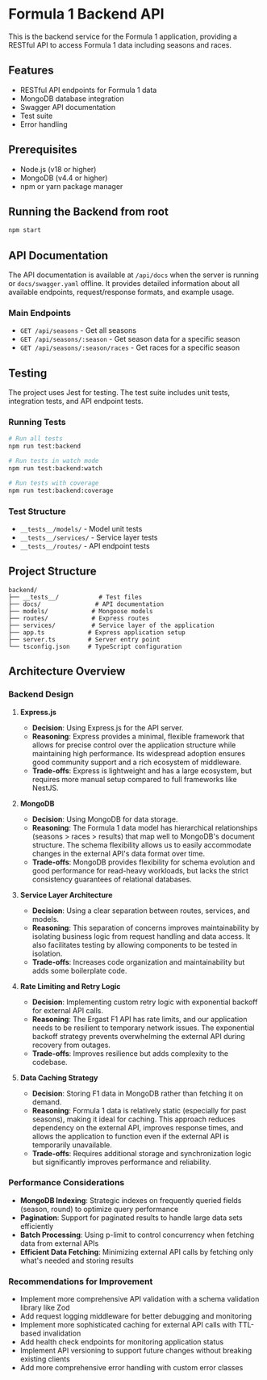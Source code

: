 # Formula 1 Backend API

This is the backend service for the Formula 1 application, providing a RESTful API to access Formula 1 data including seasons and races.

## Features

- RESTful API endpoints for Formula 1 data
- MongoDB database integration
- Swagger API documentation
- Test suite
- Error handling

## Prerequisites

- Node.js (v18 or higher)
- MongoDB (v4.4 or higher)
- npm or yarn package manager

## Running the Backend from root

```bash
npm start
```

## API Documentation

The API documentation is available at `/api/docs` when the server is running or `docs/swagger.yaml` offline. It provides detailed information about all available endpoints, request/response formats, and example usage.

### Main Endpoints

- `GET /api/seasons` - Get all seasons
- `GET /api/seasons/:season` - Get season data for a specific season
- `GET /api/seasons/:season/races` - Get races for a specific season

## Testing

The project uses Jest for testing. The test suite includes unit tests, integration tests, and API endpoint tests.

### Running Tests

```bash
# Run all tests
npm run test:backend

# Run tests in watch mode
npm run test:backend:watch

# Run tests with coverage
npm run test:backend:coverage
```

### Test Structure

- `__tests__/models/` - Model unit tests
- `__tests__/services/` - Service layer tests
- `__tests__/routes/` - API endpoint tests

## Project Structure

```
backend/
├── __tests__/           # Test files
├── docs/               # API documentation
├── models/            # Mongoose models
├── routes/            # Express routes
├── services/          # Service layer of the application
├── app.ts            # Express application setup
├── server.ts         # Server entry point
└── tsconfig.json     # TypeScript configuration
```

## Architecture Overview

### Backend Design

1. **Express.js**

   - **Decision**: Using Express.js for the API server.
   - **Reasoning**: Express provides a minimal, flexible framework that allows for precise control over the application structure while maintaining high performance. Its widespread adoption ensures good community support and a rich ecosystem of middleware.
   - **Trade-offs**: Express is lightweight and has a large ecosystem, but requires more manual setup compared to full frameworks like NestJS.

2. **MongoDB**

   - **Decision**: Using MongoDB for data storage.
   - **Reasoning**: The Formula 1 data model has hierarchical relationships (seasons > races > results) that map well to MongoDB's document structure. The schema flexibility allows us to easily accommodate changes in the external API's data format over time.
   - **Trade-offs**: MongoDB provides flexibility for schema evolution and good performance for read-heavy workloads, but lacks the strict consistency guarantees of relational databases.

3. **Service Layer Architecture**

   - **Decision**: Using a clear separation between routes, services, and models.
   - **Reasoning**: This separation of concerns improves maintainability by isolating business logic from request handling and data access. It also facilitates testing by allowing components to be tested in isolation.
   - **Trade-offs**: Increases code organization and maintainability but adds some boilerplate code.

4. **Rate Limiting and Retry Logic**

   - **Decision**: Implementing custom retry logic with exponential backoff for external API calls.
   - **Reasoning**: The Ergast F1 API has rate limits, and our application needs to be resilient to temporary network issues. The exponential backoff strategy prevents overwhelming the external API during recovery from outages.
   - **Trade-offs**: Improves resilience but adds complexity to the codebase.

5. **Data Caching Strategy**
   - **Decision**: Storing F1 data in MongoDB rather than fetching it on demand.
   - **Reasoning**: Formula 1 data is relatively static (especially for past seasons), making it ideal for caching. This approach reduces dependency on the external API, improves response times, and allows the application to function even if the external API is temporarily unavailable.
   - **Trade-offs**: Requires additional storage and synchronization logic but significantly improves performance and reliability.

### Performance Considerations

- **MongoDB Indexing**: Strategic indexes on frequently queried fields (season, round) to optimize query performance
- **Pagination**: Support for paginated results to handle large data sets efficiently
- **Batch Processing**: Using p-limit to control concurrency when fetching data from external APIs
- **Efficient Data Fetching**: Minimizing external API calls by fetching only what's needed and storing results

### Recommendations for Improvement

- Implement more comprehensive API validation with a schema validation library like Zod
- Add request logging middleware for better debugging and monitoring
- Implement more sophisticated caching for external API calls with TTL-based invalidation
- Add health check endpoints for monitoring application status
- Implement API versioning to support future changes without breaking existing clients
- Add more comprehensive error handling with custom error classes
